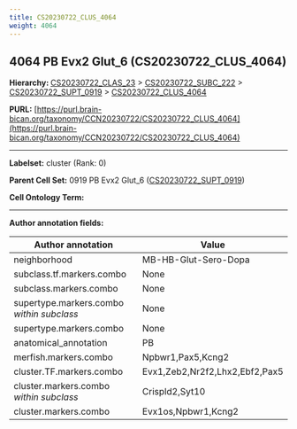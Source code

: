 ```yaml
---
title: CS20230722_CLUS_4064
weight: 4064
---
```

## 4064 PB Evx2 Glut_6 (CS20230722_CLUS_4064)
<b>Hierarchy: </b>
[CS20230722_CLAS_23](../CS20230722_CLAS_23) >
[CS20230722_SUBC_222](../CS20230722_SUBC_222) >
[CS20230722_SUPT_0919](../CS20230722_SUPT_0919) >
[CS20230722_CLUS_4064](../CS20230722_CLUS_4064)

**PURL:** [https://purl.brain-bican.org/taxonomy/CCN20230722/CS20230722_CLUS_4064](https://purl.brain-bican.org/taxonomy/CCN20230722/CS20230722_CLUS_4064)

---


**Labelset:** cluster (Rank: 0)

**Parent Cell Set:** 0919 PB Evx2 Glut_6 ([CS20230722_SUPT_0919](../CS20230722_SUPT_0919))



**Cell Ontology Term:** 

[MARKER GENES.]: #


---

[TRANSFERRED ANNOTATIONS.]: #


[AUTHOR ANNOTATION FIELDS.]: #


**Author annotation fields:**

| Author annotation | Value |
|-------------------|-------|
|neighborhood|MB-HB-Glut-Sero-Dopa|
|subclass.tf.markers.combo|None|
|subclass.markers.combo|None|
|supertype.markers.combo _within subclass_|None|
|supertype.markers.combo|None|
|anatomical_annotation|PB|
|merfish.markers.combo|Npbwr1,Pax5,Kcng2|
|cluster.TF.markers.combo|Evx1,Zeb2,Nr2f2,Lhx2,Ebf2,Pax5|
|cluster.markers.combo _within subclass_|Crispld2,Syt10|
|cluster.markers.combo|Evx1os,Npbwr1,Kcng2|
